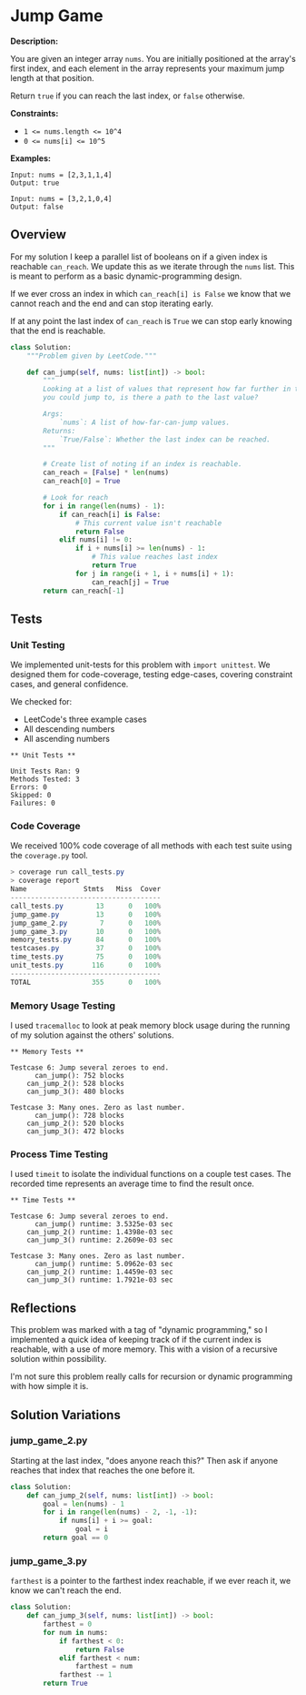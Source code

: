 # Jump Game

**Description:**

You are given an integer array `nums`. You are initially positioned at the array's first index, and each element in the array represents your maximum jump length at that position.

Return `true` if you can reach the last index, or `false` otherwise.

**Constraints:**

- `1 <= nums.length <= 10^4`
- `0 <= nums[i] <= 10^5`

**Examples:**

```text
Input: nums = [2,3,1,1,4]
Output: true

Input: nums = [3,2,1,0,4]
Output: false
```

## Overview

For my solution I keep a parallel list of booleans on if a given index is reachable `can_reach`. We update this as we iterate through the `nums` list. This is meant to perform as a basic dynamic-programming design.

If we ever cross an index in which `can_reach[i] is False` we know that we cannot reach and the end and can stop iterating early.

If at any point the last index of `can_reach` is `True` we can stop early knowing that the end is reachable.

```python
class Solution:
    """Problem given by LeetCode."""

    def can_jump(self, nums: list[int]) -> bool:
        """
        Looking at a list of values that represent how far further in the list
        you could jump to, is there a path to the last value?

        Args:
            `nums`: A list of how-far-can-jump values.
        Returns:
            `True/False`: Whether the last index can be reached.
        """

        # Create list of noting if an index is reachable.
        can_reach = [False] * len(nums)
        can_reach[0] = True

        # Look for reach
        for i in range(len(nums) - 1):
            if can_reach[i] is False:
                # This current value isn't reachable
                return False
            elif nums[i] != 0:
                if i + nums[i] >= len(nums) - 1:
                    # This value reaches last index
                    return True
                for j in range(i + 1, i + nums[i] + 1):
                    can_reach[j] = True
        return can_reach[-1]
```

## Tests

### Unit Testing

We implemented unit-tests for this problem with `import unittest`. We designed them for code-coverage, testing edge-cases, covering constraint cases, and general confidence.

We checked for:

- LeetCode's three example cases
- All descending numbers
- All ascending numbers

```text
** Unit Tests **

Unit Tests Ran: 9
Methods Tested: 3
Errors: 0
Skipped: 0
Failures: 0
```

### Code Coverage

We received 100% code coverage of all methods with each test suite using the `coverage.py` tool.

```PowerShell
> coverage run call_tests.py
> coverage report
Name              Stmts   Miss  Cover
-------------------------------------
call_tests.py        13      0   100%
jump_game.py         13      0   100%
jump_game_2.py        7      0   100%
jump_game_3.py       10      0   100%
memory_tests.py      84      0   100%
testcases.py         37      0   100%
time_tests.py        75      0   100%
unit_tests.py       116      0   100%
-------------------------------------
TOTAL               355      0   100%
```

### Memory Usage Testing

I used `tracemalloc` to look at peak memory block usage during the running of my solution against the others' solutions.

```text
** Memory Tests **

Testcase 6: Jump several zeroes to end.
      can_jump(): 752 blocks
    can_jump_2(): 528 blocks
    can_jump_3(): 480 blocks

Testcase 3: Many ones. Zero as last number.
      can_jump(): 728 blocks
    can_jump_2(): 520 blocks
    can_jump_3(): 472 blocks
```

### Process Time Testing

I used `timeit` to isolate the individual functions on a couple test cases. The recorded time represents an average time to find the result once.

```text
** Time Tests **

Testcase 6: Jump several zeroes to end.
      can_jump() runtime: 3.5325e-03 sec
    can_jump_2() runtime: 1.4398e-03 sec
    can_jump_3() runtime: 2.2609e-03 sec

Testcase 3: Many ones. Zero as last number.
      can_jump() runtime: 5.0962e-03 sec
    can_jump_2() runtime: 1.4459e-03 sec
    can_jump_3() runtime: 1.7921e-03 sec
```

## Reflections

This problem was marked with a tag of "dynamic programming," so I implemented a quick idea of keeping track of if the current index is reachable, with a use of more memory. This with a vision of a recursive solution within possibility.

I'm not sure this problem really calls for recursion or dynamic programming with how simple it is.

## Solution Variations

### jump_game_2.py

Starting at the last index, "does anyone reach this?" Then ask if anyone reaches that index that reaches the one before it.

```python
class Solution:
    def can_jump_2(self, nums: list[int]) -> bool:
        goal = len(nums) - 1
        for i in range(len(nums) - 2, -1, -1):
            if nums[i] + i >= goal:
                goal = i
        return goal == 0
```

### jump_game_3.py

`farthest` is a pointer to the farthest index reachable, if we ever reach it, we know we can't reach the end.

```python
class Solution:
    def can_jump_3(self, nums: list[int]) -> bool:
        farthest = 0
        for num in nums:
            if farthest < 0:
                return False
            elif farthest < num:
                farthest = num
            farthest -= 1
        return True
```

